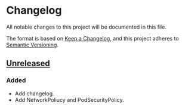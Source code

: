 # Changelog

All notable changes to this project will be documented in this file.

The format is based on [Keep a Changelog](https://keepachangelog.com/en/1.0.0/),
and this project adheres to [Semantic Versioning](https://semver.org/spec/v2.0.0.html).


## [Unreleased]

### Added

- Add changelog.
- Add NetworkPoliucy and PodSecurityPolicy.

[Unreleased]: https://github.com/giantswarm/opa-mutator-app/compare/v1.1.0...HEAD
